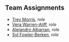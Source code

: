 ## Team Assignments
  - [Trey Morris](trey_morris-résumé.md), *role*
  - [Vera Warren-Aliff](vera_warren_aliff-résumé.md), *role*
  - [Alejandro Albarran](alejandro_albarran-résumé.md), *role*
  - [Syl Fowler-Berken](syl_fowler_berken-résumé.md), *role*
